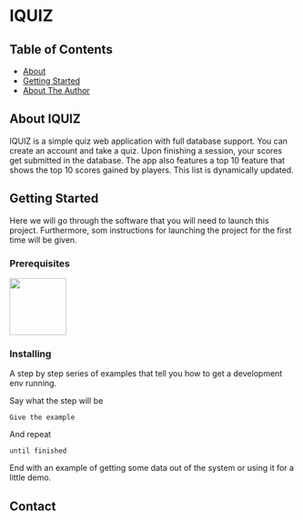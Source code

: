 # IQUIZ

## Table of Contents

- [About](#about)
- [Getting Started](#getting_started)
- [About The Author](#about)

## About IQUIZ <a name = "about"></a>

IQUIZ is a simple quiz web application with full database support.
You can create an account and take a quiz. Upon finishing a session, your scores get submitted in the database. The app also features a top 10 feature that shows the top 10 scores gained by players. This list is dynamically updated.

## Getting Started <a name = "getting_started"></a>

Here we will go through the software that you will need to launch this project. Furthermore, som instructions for launching the project for the first time will be given.

### Prerequisites

<a href="https://visualstudio.microsoft.com/vs/">
<img src="https://vignette.wikia.nocookie.net/logopedia/images/6/62/Brand_Visual_Studio_Win_2019.svg" style="width:100px;height:100px;"></img>
</a>



### Installing

A step by step series of examples that tell you how to get a development env running.

Say what the step will be

```
Give the example
```

And repeat

```
until finished
```

End with an example of getting some data out of the system or using it for a little demo.

## Contact <a name="about"></a>

